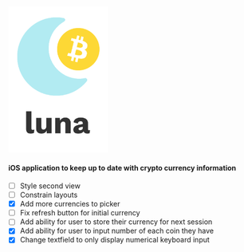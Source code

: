 <img src="https://github.com/brandanmcdevitt/luna/blob/master/luna/Assets.xcassets/logo-dark.imageset/logo-dark.png" width=200>

#### iOS application to keep up to date with crypto currency information

- [ ] Style second view
- [ ] Constrain layouts
- [x] Add more currencies to picker
- [ ] Fix refresh button for initial currency
- [ ] Add ability for user to store their currency for next session
- [x] Add ability for user to input number of each coin they have
- [x] Change textfield to only display numerical keyboard input
